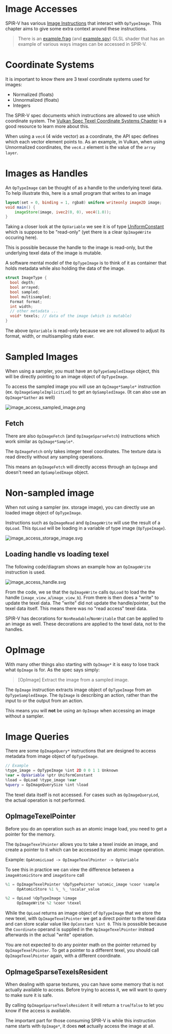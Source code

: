 # Image Accesses

SPIR-V has various [Image Instructions](https://registry.khronos.org/SPIR-V/specs/unified1/SPIRV.html#_image_instructions) that interact with `OpTypeImage`. This chapter aims to give some extra context around these instructions.

> There is an [example.frag](./examples/image_accesses/example.frag) (and [example.spv](./examples/image_accesses/example.spv)) GLSL shader that has an example of various ways images can be accessed in SPIR-V.

# Coordinate Systems

It is important to know there are 3 texel coordinate systems used for images:

- Normalized (floats)
- Unnormalized (floats)
- Integers

The SPIR-V spec documents which instructions are allowed to use which coordinate system.
The [Vulkan Spec Texel Coordinate Systems Chapter](https://registry.khronos.org/vulkan/specs/1.3-extensions/html/vkspec.html#textures-texel-coordinate-systems) is a good resource to learn more about this.

When using a `vec4` (4 wide vector) as a coordinate, the API spec defines which each vector element points to. As an example, in Vulkan, when using Unnormalized coordinates, the `vec4.z` element is the value of the `array layer`.

# Images as Handles

An `OpTypeImage` can be thought of as a handle to the underlying texel data. To help illustrate this, here is a small program that writes to an image

```glsl
layout(set = 0, binding = 1, rgba8) uniform writeonly image2D image;
void main() {
    imageStore(image, ivec2(0, 0), vec4(1.0));
}
```

Taking a closer look at the `OpVariable` we see it is of type [UniformConstant](../chapters/storage_class.md#uniformconstant) which is suppose to be "read-only" (yet there is a clear `OpImageWrite` occuring here).

This is possible because the handle to the image is read-only, but the underlying texel data of the image is mutable.

A software mental model of the `OpTypeImage` is to think of it as container that holds metadata while also holding the data of the image.

```c++
struct ImageType {
  bool depth;
  bool arrayed;
  bool sampled;
  bool multisampled;
  Format format;
  int width;
  // other metadata ...
  void* texels; // data of the image (which is mutable)
}
```

The above `OpVariable` is read-only because we are not allowed to adjust its format, width, or multisampling state ever.

# Sampled Images

When using a sampler, you must have an `OpTypeSampledImage` object, this will be directly pointing to an image object of `OpTypeImage`.

To access the sampled image you will use an `OpImage*Sample*` instruction (ex. `OpImageSampleImplicitLod`) to get an `OpSampledImage`. (It can also use an `OpImage*Gather` as well)

![image_access_sampled_image.png](../images/image_access_sampled_image.png)

## Fetch

There are also `OpImageFetch` (and `OpImageSparseFetch`) instructions which work similar as `OpImage*Sample*`.

The `OpImageFetch` only takes integer texel coordinates. The texture data is read directly without any sampling operations.

This means an `OpImageFetch` will directly access through an `OpImage` and doesn't need an `OpSampledImage` object.

# Non-sampled image

When not using a sampler (ex. storage image), you can directly use an loaded image object of `OpTypeImage`.

Instructions such as `OpImageRead` and `OpImageWrite` will use the result of a `OpLoad`.
This `OpLoad` will be loading in a variable of type image (`OpTypeImage`).

![image_access_storage_image.svg](../images/image_access_storage_image.svg)

## Loading handle vs loading texel

The following code/diagram shows an example how an `OpImageWrite` instruction is used.

![image_access_handle.svg](../images/image_access_handle.svg)

From the code, we se that the `OpImageWrite` calls `OpLoad` to load the the handle (`image_view_a`/`image_view_b`).
From there is then does a "write" to update the texel data.
The "write" did not update the handle/pointer, but the texel data itself.
This means there was no "read access" texel data.

SPIR-V has decorations for `NonReadable`/`NonWritable` that can be applied to an image as well.
These decorations are applied to the texel data, not to the handles.

# OpImage

With many other things also starting with `OpImage*` it is easy to lose track what `OpImage` is for. As the spec says simply:

>  [OpImage] Extract the image from a sampled image.

The `OpImage` instruction extracts image object of `OpTypeImage` from an `OpTypeSampledImage`.
The `OpImage` is describing an action, rather than the input to or the output from an action.

This means you will **not** be using an `OpImage` when accessing an image without a sampler.

# Image Queries

There are some `OpImageQuery*` instructions that are designed to access metadata from image object of `OpTypeImage`.

```swift
// Example
%type_image = OpTypeImage %int 2D 0 0 1 1 Unknown
%var = OpVariable %ptr UniformConstant
%load = OpLoad %type_image %var
%query = OpImageQuerySize %int %load
```

The texel data itself is not accessed.
For cases such as `OpImageQueryLod`, the actual operation is not performed.

## OpImageTexelPointer

Before you do an operation such as an atomic image load, you need to get a pointer for the memory.

The `OpImageTexelPointer` allows you to take a texel inside an image, and create a pointer to it which can be accessed by an atomic image operation.

Example: `OpAtomicLoad -> OpImageTexelPointer -> OpVariable`

To see this in practice we can view the difference between a `imageAtomicStore` and `imageStore` call

```swift
%1 = OpImageTexelPointer %OpTypePointer %atomic_image %coor %sample
     OpAtomicStore %1 %_ %_ %scalar_value

%2 = OpLoad %OpTypeImage %image
     OpImageWrite %2 %coor %texel
```

While the `OpLoad` returns an image object of `OpTypeImage` that we store the new texel, with `OpImageTexelPointer` we get a direct pointer to the texel data and can store scalar value like `OpConstant %int 0`. This is posssible because the `Coordinate` operand is supplied in the `OpImageTexelPointer` instead afterwards in the actual "write" operation.

You are not expected to do any pointer math on the pointer returned by `OpImageTexelPointer`.
To get a pointer to a different texel, you should call `OpImageTexelPointer` again, with a different coordinate.

## OpImageSparseTexelsResident

When dealing with sparse textures, you can have some memory that is not actually available to access. Before trying to access it, we will want to query to make sure it is safe.

By calling `OpImageSparseTexelsResident` it will return a `true`/`false` to let you know if the access is available.

The important part for those consuming SPIR-V is while this instruction name starts with `OpImage*`, it does **not** actually access the image at all.
